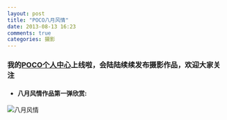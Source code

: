 ```yaml
---
layout: post
title: "POCO八月风情"
date: 2013-08-13 16:23
comments: true
categories: 摄影
---
```

### 我的[POCO个人中心](http://my.poco.cn/id-174010208.shtml"Franklin的POCO空间")上线啦，会陆陆续续发布摄影作品，欢迎大家关注     
* #### **八月风情作品第一弹欣赏**:  
![八月风情](http://image13-c.poco.cn/mypoco/myphoto/20130813/13/17401020820130813130148050_640.jpg)